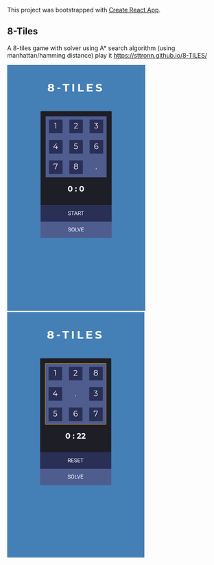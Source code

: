 This project was bootstrapped with [Create React App](https://github.com/facebook/create-react-app).

## 8-Tiles

A 8-tiles game with solver using A* search algorithm (using manhattan/hamming distance) 
play it https://sttronn.github.io/8-TILES/

![demo1](8_tiles1.png)
![demo2](8_tiles2.png)
